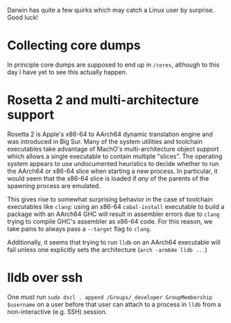 Darwin has quite a few quirks which may catch a Linux user by surprise. Good luck!

# Collecting core dumps

In principle core dumps are supposed to end up in `/cores`, although to this day I have yet to see this actually happen.

# Rosetta 2 and multi-architecture support

Rosetta 2 is Apple's x86-64 to AArch64 dynamic translation engine and was introduced in Big Sur. Many of the system utilities and toolchain executables take advantage of MachO's multi-architecture object support which allows a single executable to contain multiple "slices". The operating system appears to use undocumented heuristics to decide whether to run the AArch64 or x86-64 slice when starting a new process. In particular, it would seem that the x86-64 slice is loaded if *any* of the parents of the spawning process are emulated.

This gives rise to somewhat surprising behavior in the case of toolchain executables like `clang`: using an x86-64 `cabal-install` executable to build a package with an AArch64 GHC will result in assembler errors due to `clang` trying to compile GHC's assembler as x86-64 code. For this reason, we take pains to always pass a `--target` flag to `clang`.

Additionally, it seems that trying to run `lldb` on an AArch64 executable will fail unless one explicitly sets the architecture (`arch -arm64e lldb ...`)

# lldb over ssh

One must run `sudo dscl . append /Groups/_developer GroupMembership $username` on a user before that user can attach to a process in `lldb` from a non-interactive (e.g. SSH) session.
